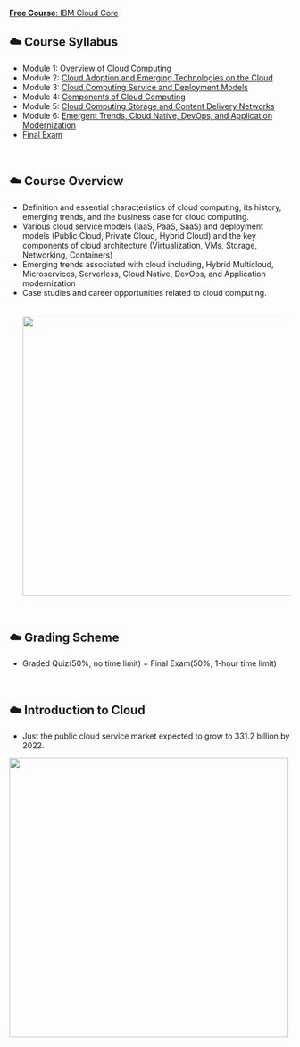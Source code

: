 [__Free Course__: IBM Cloud Core](https://cognitiveclass.ai/badges/cloud-core)

## :cloud: Course Syllabus
- Module 1: [Overview of Cloud Computing](./1_Overview.md)
- Module 2: [Cloud Adoption and Emerging Technologies on the Cloud](./2_Cloud_Adoption.md)
- Module 3: [Cloud Computing Service and Deployment Models](./3_Service_and_Deployment_Models.md)
- Module 4: [Components of Cloud Computing](./4_Components.md)
- Module 5: [Cloud Computing Storage and Content Delivery Networks](./5_Storage_and_Content_Delivery_Networks.md)
- Module 6: [Emergent Trends, Cloud Native, DevOps, and Application Modernization](./6_Emergent_Trends.md)
- [Final Exam](./7_Final_Exam)
<br>

## :cloud: Course Overview
- Definition and essential characteristics of cloud computing, its history, emerging trends, and the business case for cloud computing. 
- Various cloud service models (IaaS, PaaS, SaaS) and deployment models (Public Cloud, Private Cloud, Hybrid Cloud) and the key components of cloud architecture (Virtualization, VMs, Storage, Networking, Containers)
- Emerging trends associated with cloud including, Hybrid Multicloud, Microservices, Serverless, Cloud Native, DevOps, and Application modernization
-  Case studies and career opportunities related to cloud computing.
　　　<p><img src="https://user-images.githubusercontent.com/60066472/85094827-b39cf500-b22a-11ea-924f-47b42bb6689a.PNG" width="500"></p>
<br>

## :cloud: Grading Scheme
- Graded Quiz(50%, no time limit) + Final Exam(50%, 1-hour time limit)
<br>

## :cloud: Introduction to Cloud
- Just the public cloud service market expected to grow to 331.2 billion by 2022.
<p><img src="https://user-images.githubusercontent.com/60066472/85094821-b0a20480-b22a-11ea-944b-59c739bb7a04.PNG" width="500"></p>
